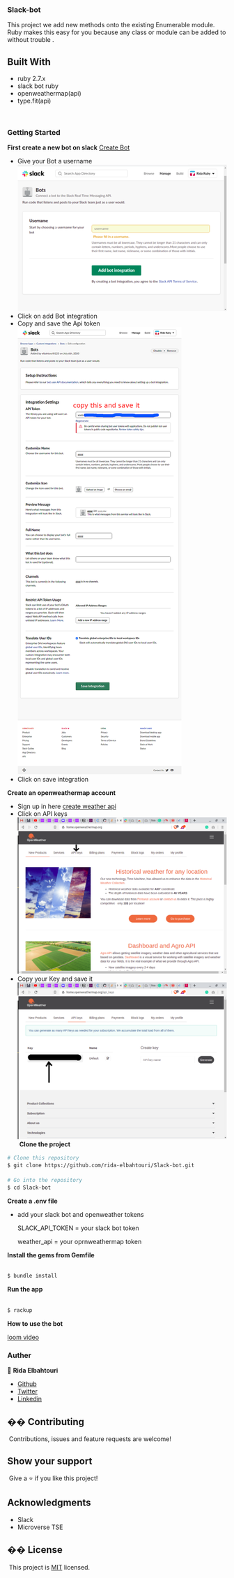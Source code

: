### Slack-bot

This project we add new methods onto the existing Enumerable module. Ruby makes this easy for you because any class or module can be added to without trouble .



## Built With

- ruby 2.7.x
- slack bot ruby
- openweathermap(api)
- type.fit(api)


​
​

### Getting Started
 **First create a new bot on slack**
 [Create Bot](https://ridaruby.slack.com/apps/new)
- Give your Bot a username
![Screenshot](images/Screenshot.png)
- Click on add Bot integration
- Copy and save the Api token
![Screenshot](images/screencapture2.png)
- Click on save integration

**Create an openweathermap account**

- Sign up in here​
​[create weather api](https://home.openweathermap.org/)
- Click on API keys
![Screenshot](images/Screenshot2.png)
- Copy your Key and save it
![Screenshot](images/Screenshot3.png)
​
**Clone the project**

```bash
# Clone this repository
$ git clone https://github.com/rida-elbahtouri/Slack-bot.git

# Go into the repository
$ cd Slack-bot
```


**Create a .env file**
- add your slack bot and openweather tokens

  SLACK_API_TOKEN = your slack bot token
  
  weather_api = your oprnweathermap token

**Install the gems from Gemfile**
```bash

$ bundle install

```

**Run the app**
```bash

$ rackup

```
**How to use the bot**

[loom video](https://www.loom.com/share/af1e83f0000447df8eb68815ae0eba5b)
### Auther
👤 **Rida Elbahtouri**

- [Github](https://github.com/rida-elbahtouri)
- [Twitter](https://twitter.com/RElbahtouri)
- [Linkedin](https://www.linkedin.com/in/rida-elbahtouri-36a8a7185/)



## �� Contributing

​
Contributions, issues and feature requests are welcome!
​

## Show your support

​
Give a ⭐️ if you like this project!
​

## Acknowledgments

- Slack
- Microverse TSE


## �� License

​
This project is [MIT](lic.url) licensed.
